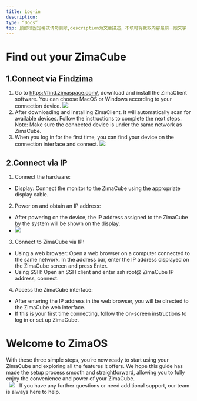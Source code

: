 ```yaml
---
title: Log-in
description:
type: “Docs”
tip: 顶部栏固定格式请勿删除,description为文章描述，不填时将截取内容最前一段文字
---
```

# Find out your ZimaCube
## 1.Connect via Findzima
1. Go to https://find.zimaspace.com/, download and install the ZimaClient software. You can choose MacOS or Windows according to your connection device.
![](https://manage.icewhale.io/api/static/docs/1724850016993_image.png)
2. After downloading and installing ZimaClient. It will automatically scan for available devices. Follow the instructions to complete the next steps.
Note: Make sure the connected device is under the same network as ZimaCube.
3. When you log in for the first time, you can find your device on the connection interface and connect.
![](https://manage.icewhale.io/api/static/docs/1723173871352_image.png)
## 2.Connect via IP
1. Connect the hardware:
- Display: Connect the monitor to the ZimaCube using the appropriate display cable.
2. Power on and obtain an IP address:
- After powering on the device, the IP address assigned to the ZimaCube by the system will be shown on the display.
- ![](https://manage.icewhale.io/api/static/docs/1724850469456_image.png)
3. Connect to ZimaCube via IP:
- Using a web browser: Open a web browser on a computer connected to the same network. In the address bar, enter the IP address displayed on the ZimaCube screen and press Enter.
- Using SSH: Open an SSH client and enter ssh root@ ZimaCube IP address, connect.
4. Access the ZimaCube interface:
- After entering the IP address in the web browser, you will be directed to the ZimaCube web interface.
- If this is your first time connecting, follow the on-screen instructions to log in or set up ZimaCube.
 
# Welcome to ZimaOS
With these three simple steps, you’re now ready to start using your ZimaCube and exploring all the features it offers. We hope this guide has made the setup process smooth and straightforward, allowing you to fully enjoy the convenience and power of your ZimaCube.  
 
![](https://manage.icewhale.io/api/static/docs/1724850402183_image.png)
 
If you have any further questions or need additional support, our team is always here to help.